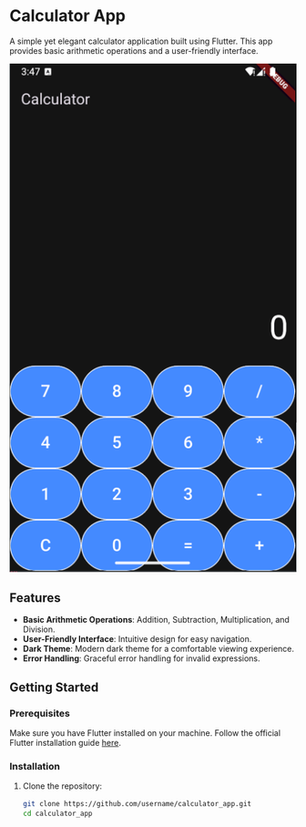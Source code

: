 # Calculator App

A simple yet elegant calculator application built using Flutter. This app provides basic arithmetic operations and a user-friendly interface.

![Calculator Screenshot](screenshot.png)

## Features

- **Basic Arithmetic Operations**: Addition, Subtraction, Multiplication, and Division.
- **User-Friendly Interface**: Intuitive design for easy navigation.
- **Dark Theme**: Modern dark theme for a comfortable viewing experience.
- **Error Handling**: Graceful error handling for invalid expressions.

## Getting Started

### Prerequisites

Make sure you have Flutter installed on your machine. Follow the official Flutter installation guide [here](https://flutter.dev/docs/get-started/install).

### Installation

1. Clone the repository:
   ```bash
   git clone https://github.com/username/calculator_app.git
   cd calculator_app
